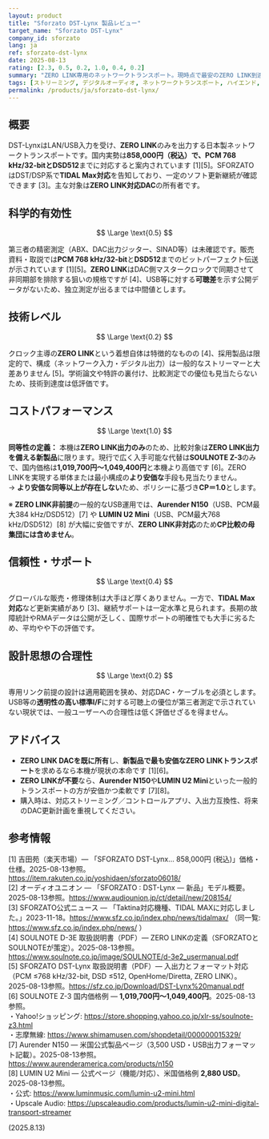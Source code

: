 ```yaml
---
layout: product
title: "Sforzato DST-Lynx 製品レビュー"
target_name: "Sforzato DST-Lynx"
company_id: sforzato
lang: ja
ref: sforzato-dst-lynx
date: 2025-08-13
rating: [2.3, 0.5, 0.2, 1.0, 0.4, 0.2]
summary: "ZERO LINK専用のネットワークトランスポート。現時点で最安のZERO LINK到達手段ですが、第三者測定が無く、エコシステムの狭さが実用性を制限します。"
tags: [ストリーミング, デジタルオーディオ, ネットワークトランスポート, ハイエンド, 日本]
permalink: /products/ja/sforzato-dst-lynx/
---
```

## 概要

DST-LynxはLAN/USB入力を受け、**ZERO LINK**のみを出力する日本製ネットワークトランスポートです。国内実勢は**858,000円（税込）**で、**PCM 768 kHz/32-bit**と**DSD512**までに対応すると案内されています [1][5]。SFORZATOはDST/DSP系で**TIDAL Max対応**を告知しており、一定のソフト更新継続が確認できます [3]。主な対象は**ZERO LINK対応DAC**の所有者です。

## 科学的有効性

$$ \Large \text{0.5} $$

第三者の精密測定（ABX、DAC出力ジッター、SINAD等）は未確認です。販売資料・取説では**PCM 768 kHz/32-bit**と**DSD512**までのビットパーフェクト伝送が示されています [1][5]。**ZERO LINK**はDAC側マスタークロックで同期させて非同期部を排除する狙いの規格ですが [4]、USB等に対する**可聴差**を示す公開データがないため、独立測定が出るまでは中間値とします。

## 技術レベル

$$ \Large \text{0.2} $$

クロック主導の**ZERO LINK**という着想自体は特徴的なものの [4]、採用製品は限定的で、構成（ネットワーク入力・デジタル出力）は一般的なストリーマーと大差ありません [5]。学術論文や特許の裏付け、比較測定での優位も見当たらないため、技術到達度は低評価です。

## コストパフォーマンス

$$ \Large \text{1.0} $$

**同等性の定義：** 本機は**ZERO LINK出力のみ**のため、比較対象は**ZERO LINK出力を備える新製品**に限ります。現行で広く入手可能な代替は**SOULNOTE Z-3**のみで、国内価格は**1,019,700円〜1,049,400円**と本機より高価です [6]。ZERO LINKを実現する単体または最小構成の**より安価な**手段も見当たりません。  
→ **より安価な同等以上が存在しない**ため、ポリシーに基づき**CP＝1.0**とします。

※ **ZERO LINK非前提**の一般的なUSB運用では、**Aurender N150**（USB、PCM最大384 kHz/DSD512）[7] や **LUMIN U2 Mini**（USB、PCM最大768 kHz/DSD512）[8] が大幅に安価ですが、**ZERO LINK非対応**のため**CP比較の母集団には含めません**。

## 信頼性・サポート

$$ \Large \text{0.4} $$

グローバルな販売・修理体制は大手ほど厚くありません。一方で、**TIDAL Max対応**など更新実績があり [3]、継続サポートは一定水準と見られます。長期の故障統計やRMAデータは公開が乏しく、国際サポートの明確性でも大手に劣るため、平均やや下の評価です。

## 設計思想の合理性

$$ \Large \text{0.2} $$

専用リンク前提の設計は適用範囲を狭め、対応DAC・ケーブルを必須とします。USB等の**透明性の高い標準I/F**に対する可聴上の優位が第三者測定で示されていない現状では、一般ユーザーへの合理性は低く評価せざるを得ません。

## アドバイス

- **ZERO LINK DACを既に所有**し、**新製品で最も安価なZERO LINKトランスポート**を求めるなら本機が現状の本命です [1][6]。  
- **ZERO LINKが不要**なら、**Aurender N150**や**LUMIN U2 Mini**といった一般的トランスポートの方が安価かつ柔軟です [7][8]。  
- 購入時は、対応ストリーミング／コントロールアプリ、入出力互換性、将来のDAC更新計画を重視してください。

## 参考情報

[1] 吉田苑（楽天市場）— 「SFORZATO DST-Lynx… 858,000円 (税込)」価格・仕様。2025-08-13参照。https://item.rakuten.co.jp/yoshidaen/sforzato06018/  
[2] オーディオユニオン — 「SFORZATO : DST-Lynx — 新品」モデル概要。2025-08-13参照。https://www.audiounion.jp/ct/detail/new/208154/  
[3] SFORZATO公式ニュース — 「Taktina対応機種、TIDAL MAXに対応しました。」2023-11-18。https://www.sfz.co.jp/index.php/news/tidalmax/ （同一覧: https://www.sfz.co.jp/index.php/news/ ）  
[4] SOULNOTE D-3E 取扱説明書（PDF）— ZERO LINKの定義（SFORZATOとSOULNOTEが策定）。2025-08-13参照。https://www.soulnote.co.jp/image/SOULNOTE/d-3e2_usermanual.pdf  
[5] SFORZATO DST-Lynx 取扱説明書（PDF）— 入出力とフォーマット対応（PCM ≤768 kHz/32-bit, DSD ≤512, OpenHome/Diretta, ZERO LINK）。2025-08-13参照。https://sfz.co.jp/Download/DST-Lynx%20manual.pdf  
[6] SOULNOTE Z-3 国内価格例 — **1,019,700円〜1,049,400円**。2025-08-13参照。  
・Yahoo!ショッピング: https://store.shopping.yahoo.co.jp/xlr-ss/soulnote-z3.html  
・志摩無線: https://www.shimamusen.com/shopdetail/000000015329/  
[7] Aurender N150 — 米国公式製品ページ（3,500 USD・USB出力フォーマット記載）。2025-08-13参照。https://www.aurenderamerica.com/products/n150  
[8] LUMIN U2 Mini — 公式ページ（機能/対応）、米国価格例 **2,880 USD**。2025-08-13参照。  
・公式: https://www.luminmusic.com/lumin-u2-mini.html  
・Upscale Audio: https://upscaleaudio.com/products/lumin-u2-mini-digital-transport-streamer

(2025.8.13)

